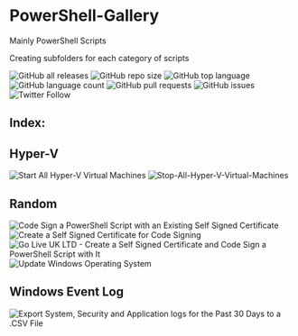 # PowerShell-Gallery
Mainly PowerShell Scripts

Creating subfolders for each category of scripts

![GitHub all releases](https://img.shields.io/github/downloads/svetlyobg/PowerShell-Gallery/total?logo=GitHub&style=flat-square)
![GitHub repo size](https://img.shields.io/github/repo-size/svetlyobg/PowerShell-Gallery)
![GitHub top language](https://img.shields.io/github/languages/top/svetlyobg/PowerShell-Gallery)
![GitHub language count](https://img.shields.io/github/languages/count/svetlyobg/PowerShell-Gallery)
![GitHub pull requests](https://img.shields.io/github/issues-pr/svetlyobg/PowerShell-Gallery)
![GitHub issues](https://img.shields.io/github/issues/svetlyobg/PowerShell-Gallery)
![Twitter Follow](https://img.shields.io/twitter/follow/svkosev?style=social)

## Index:

## Hyper-V
![Start All Hyper-V Virtual Machines](https://raw.githubusercontent.com/svetlyobg/PowerShell-Gallery/main/PowerShell/Hyper-V/Start-All-Hyper-V-Virtual-Machines.ps1)
![Stop-All-Hyper-V-Virtual-Machines](https://raw.githubusercontent.com/svetlyobg/PowerShell-Gallery/main/PowerShell/Hyper-V/Stop-All-Hyper-V-Virtual-Machines.ps1)

## Random

![Code Sign a PowerShell Script with an Existing Self Signed Certificate](https://raw.githubusercontent.com/svetlyobg/PowerShell-Gallery/main/PowerShell/Random/Code-Sign-a-PowerShell-Script-with-an-Existing-Self-Signed-Certificate.ps1)
![Create a Self Signed Certificate for Code Signing](https://raw.githubusercontent.com/svetlyobg/PowerShell-Gallery/main/PowerShell/Random/Create-a-Self-Signed-Certificate-for-Code-Signing.ps1)
![Go Live UK LTD - Create a Self Signed Certificate and Code Sign a PowerShell Script with It](https://raw.githubusercontent.com/svetlyobg/PowerShell-Gallery/main/PowerShell/Random/GoLiveUKLTD-Create-a-Self-Signed-Certificate-and-Code-Sign-It.ps1)
![Update Windows Operating System](https://raw.githubusercontent.com/svetlyobg/PowerShell-Gallery/main/PowerShell/Random/PowerShellUpdateWindows.ps1)

## Windows Event Log
![Export System, Security and Application logs for the Past 30 Days to a .CSV File](https://raw.githubusercontent.com/svetlyobg/PowerShell-Gallery/main/PowerShell/Windows%20Event%20Log/Export-System%2C-Security-and-Application-logs-for-the-Past-30-Days-to-a-.CSV.ps1)
